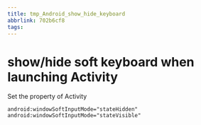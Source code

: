 ```yaml
---
title: tmp_Android_show_hide_keyboard
abbrlink: 702b6cf8
tags:
---
```

show/hide soft keyboard when launching Activity
===

Set the property of Activity
```
android:windowSoftInputMode="stateHidden"
android:windowSoftInputMode="stateVisible"
```